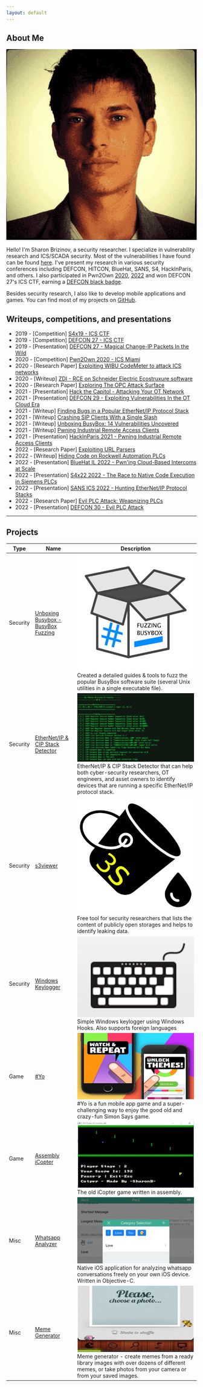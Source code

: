 ```yaml
---
layout: default
---
```


## About Me

<img class="profile-picture" src="avatar.png">

Hello! I'm Sharon Brizinov, a security researcher. I specialize in vulnerability research and ICS/SCADA security. Most of the vulnerabilities I have found can be found [here](https://sharonbrizinov.com/cves). I've present my research in various security conferences including DEFCON, HITCON, BlueHat, SANS, S4, HackInParis, and others. I also participated in Pwn2Own [2020](https://www.zerodayinitiative.com/blog/2020/1/21/pwn2own-miami-2020-schedule-and-live-results), [2022](https://www.zerodayinitiative.com/blog/2022/4/14/pwn2own-miami-2022-results) and won DEFCON 27's ICS CTF, earning a [DEFCON black badge](https://www.defcon.org/html/links/dc-black-badge.html).


Besides security research, I also like to develop mobile applications and games. You can find most of my projects on [GitHub](https://github.com/sharonbrizinov). 

## Writeups, competitions, and presentations

* 2019 - [Competition]  [S4x19 - ICS CTF](https://s4xevents.com/past-events-2/s4x19/)
* 2019 - [Competition]  [DEFCON 27 - ICS CTF](https://www.defcon.org/html/links/dc-black-badge.html)
* 2019 - [Presentation] [DEFCON 27 - Magical Change-IP Packets In the Wild](https://www.youtube.com/watch?v=lggrDCYsVpw&ab_channel=DEFCONConference)
* 2020 - [Competition]  [Pwn2Own 2020 - ICS Miami](https://www.zerodayinitiative.com/blog/2020/1/21/pwn2own-miami-2020-schedule-and-live-results)
* 2020 - [Research Paper]  [Exploiting WIBU CodeMeter to attack ICS networks](https://www.claroty.com/2020/09/08/blog-research-wibu-codemeter-vulnerabilities/)
* 2020 - [Writeup]      [ZDI - RCE on Schneider Electric Ecostruxure software](https://www.thezdi.com/blog/2020/9/9/performing-sql-backflips-to-achieve-code-execution-on-schneider-electrics-ecostruxure-operator-terminal-expert-at-pwn2own-miami-2020)
* 2020 - [Research Paper]  [Exploring The OPC Attack Surface](https://www.claroty.com/wp-content/uploads/2021/02/FINAL_Claroty_OPC_Research_Paper.pdf)
* 2021 - [Presentation] [Hack the Capitol - Attacking Your OT Network](https://www.youtube.com/watch?v=ZtMO-F7zraI)
* 2021 - [Presentation] [DEFCON 29 - Exploiting Vulnerabilities In the OT Cloud Era](https://www.youtube.com/watch?v=l3rs1GwOVSU)
* 2021 - [Writeup]      [Finding Bugs in a Popular EtherNet/IP Protocol Stack](https://claroty.com/2021/04/15/blog-research-fuzzing-and-pring/)
* 2021 - [Writeup]      [Crashing SIP Clients With a Single Slash](https://claroty.com/2021/08/31/blog-research-crashing-sip-clients-with-a-single-slash)
* 2021 - [Writeup]      [Unboxing BusyBox: 14 Vulnerabilities Uncovered](https://claroty.com/2021/11/09/blog-research-unboxing-busybox-14-vulnerabilities-uncovered-by-claroty-jfrog/)
* 2021 - [Writeup]      [Pwning Industrial Remote Access Clients](https://claroty.com/2021/11/19/blog-research-all-roads-lead-to-openvpn-pwning-industrial-remote-access-clients/)
* 2021 - [Presentation] [HackInParis 2021 - Pwning Industrial Remote Access Clients](https://www.youtube.com/watch?v=rNHshToPt2Y&ab_channel=HackinParis)
* 2022 - [Research Paper]  [Exploiting URL Parsers](https://claroty.com/wp-content/uploads/2022/01/Exploiting-URL-Parsing-Confusion.pdf)
* 2022 - [Writeup] 		[Hiding Code on Rockwell Automation PLCs](https://claroty.com/2022/03/31/blog-research-hiding-code-on-rockwell-automation-plcs/)
* 2022 - [Presentation] [BlueHat IL 2022 - Pwn'ing Cloud-Based Intercoms at Scale](https://www.youtube.com/watch?v=YTxABU_L2Ok)
* 2022 - [Presentation] [S4x22 2022 - The Race to Native Code Execution in Siemens PLCs](https://www.youtube.com/watch?v=r-dmxU1gEl0)
* 2022 - [Presentation] [SANS ICS 2022 - Hunting EtherNet/IP Protocol Stacks](https://www.youtube.com/watch?v=0jftEYDo0ao)
* 2022 - [Research Paper] [Evil PLC Attack: Weapnizing PLCs](https://claroty-statamic-assets.nyc3.digitaloceanspaces.com/resource-downloads/team82-evil-plc-attack-research-paper.pdf)
* 2022 - [Presentation] [DEFCON 30 - Evil PLC Attack](https://www.youtube.com/watch?v=pNNOUiR8EQo)

---

## Projects

Type | Name  | Description
------|------|--------
Security | [Unboxing Busybox - BusyBox Fuzzing](https://github.com/claroty/busybox-fuzzing) | <img class="profile-picture" src="img/busybox.png"> Created a detailed guides & tools to fuzz the popular BusyBox software suite (several Unix utilities in a single executable file).
Security | [EtherNet/IP & CIP Stack Detector](https://github.com/claroty/enip-stack-detector) | <img class="profile-picture" src="img/etherip_detector.png"> EtherNet/IP & CIP Stack Detector that can help both cyber-security researchers, OT engineers, and asset owners to identify devices that are running a specific EtherNet/IP protocol stack.
Security | [s3viewer](https://github.com/SharonBrizinov/s3viewer) | <img class="profile-picture" src="img/s3viewer.jpg"> Free tool for security researchers that lists the content of publicly open storages and helps to identify leaking data.
Security | [Windows Keylogger](https://github.com/SharonBrizinov/SimpleKeylogger) | <img class="profile-picture" src="img/keylogger.png"> Simple Windows keylogger using Windows Hooks. Also supports foreign languages
Game | [#Yo](http://www.hashtagyo.com/) | <img class="profile-picture" src="img/hashtagyo.jpg"> #Yo is a fun mobile app game and a super-challenging way to enjoy the good old and crazy-fun Simon Says game.
Game | [Assembly iCopter](https://github.com/SharonBrizinov/iCopter) | <img class="profile-picture" src="img/icopter.jpg"> The old iCopter game written in assembly.
Misc | [Whatsapp Analyzer](https://github.com/SharonBrizinov/Whatsapp-Analyzer) | <img class="profile-picture" src="img/whatsappanalyzer.jpg"> Native iOS application for analyzing whatsapp conversations freely on your own iOS device. Written in Objective-C.
Misc | [Meme Generator](https://appadvice.com/game/app/meme-pro-meme-generator-soundpad/488702679) | <img class="profile-picture" src="img/memegenerator.jpg"> Meme generator - create memes from a ready library images with over dozens of different memes, or take photos from your camera or from your saved images.
